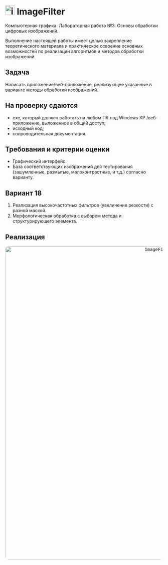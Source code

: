 # <img src="https://user-images.githubusercontent.com/64004682/162325960-8f714599-310f-4150-92a9-def62958c451.png" alt="icon" width="30"/> ImageFilter
Компьютерная графика. Лабораторная работа №3. Основы обработки цифровых изображений.

Выполнение настоящей работы имеет целью закрепление теоретического материала и практическое освоение основных возможностей 
по реализации алгоритмов и методов обработки изображений. 

## Задача

Написать приложение/веб-приложение, реализующее указанные в варианте методы обработки изображений. 

## На проверку сдаются

* exe, который должен работать на любом ПК под Windows XP /веб-приложение, выложенное в общий доступ; 
* исходный код; 
* сопроводительная документация. 

## Требования и критерии оценки

* Графический интерфейс.
* База соответствующих изображений для тестирования (зашумленные, размытые, малоконтрастные, и т.д.) согласно варианту.

## Вариант 18

1. Реализация высокочастотных фильтров (увеличение резкости) с разной маской.
2. Морфологическая обработка с выбором метода и структурирующего элемента.

## Реализация
</p>
<p align="center">
  <kbd> <img alt="ImageFilter_gif" src="https://user-images.githubusercontent.com/64004682/162480662-20b52058-e6d3-4346-ab13-c2f131daa128.gif" width="1000" style="border-radius:10px"\></kbd> 
</p>
